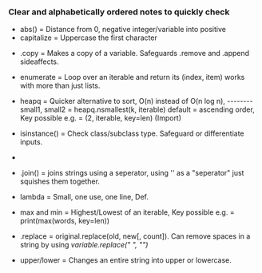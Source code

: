 ### Clear and alphabetically ordered notes to quickly check

- abs() = Distance from 0, negative integer/variable into positive
- capitalize = Uppercase the first character
+ .copy = Makes a copy of a variable. Safeguards .remove and .append sideaffects.
- enumerate =  Loop over an iterable and return its (index, item) works with more than just lists.
+ heapq = Quicker alternative to sort, O(n) instead of O(n log n), -------- small1, small2 = heapq.nsmallest(k, iterable)  default = ascending order, Key possible e.g. = (2, iterable, key=len)      (Import)
- isinstance() = Check class/subclass type. Safeguard or differentiate inputs.
+
- .join() = joins strings using a seperator, using '' as a "seperator" just squishes them together. 
+ lambda = Small, one use, one line, Def.
- max and min = Highest/Lowest of an iterable, Key possible e.g. = print(max(words, key=len))
+ .replace =  original.replace(old, new[, count]). Can remove spaces in a string by using *variable.replace(" ", "")*
- upper/lower = Changes an entire string into upper or lowercase.
